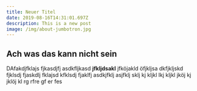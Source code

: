 ```yaml
---
title: Neuer Titel
date: 2019-08-16T14:31:01.697Z
description: This is a new post
image: /img/about-jumbotron.jpg
---
```

## Ach was das kann nicht sein

DAfakdjfklajs fjkasdjfj asdkfljkasd **jfkljdsakl** jfköjakld öfjkljsa dkfjkljskd fjklsdj fjaskdlj fklajsd kfklsdj fjaklfj asdkjfklj asjfklj sklj kj kljkl lkj kljkl jköj kj jklöj kl
rg
rfre
gf
er
fes
